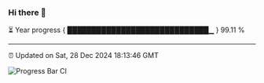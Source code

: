 ### Hi there 👋

⏳ Year progress { █████████████████████████████▁ } 99.11 %

---

⏰ Updated on Sat, 28 Dec 2024 18:13:46 GMT

![Progress Bar CI](https://github.com/code-lakshay/GitHub-Actions-Demo/workflows/Progress%20Bar%20CI/badge.svg)

